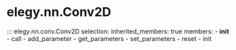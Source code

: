 
# elegy.nn.Conv2D

::: elegy.nn.conv.Conv2D
    selection:
        inherited_members: true
        members:
            - __init__
            - call
            - add_parameter
            - get_parameters
            - set_parameters
            - reset
            - init
        
